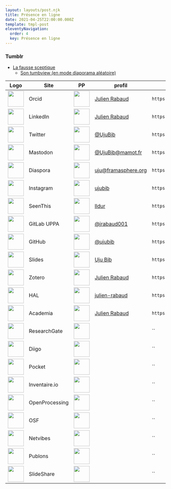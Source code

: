 ```yaml
---
layout: layouts/post.njk
title: Présence en ligne
date: 2021-04-25T22:00:00.000Z
template: tmpl-post
eleventyNavigation:
  order: 4
  key: Présence en ligne
---
```

### Tumblr
- [La fausse sceptique](https://sceptique.tumblr.com)
  - [Son tumbview (en mode diaporama aléatoire)](http://tumbview.com/sceptique/slideshow/random/)

|Logo|Site|PP|profil|uri|
|---|---|---|---|---|
|<img src="../../img/Orcid.png" height=50 />|Orcid|<img src="../../img/Orcid.png" height=50 />|[Julien Rabaud](https://orcid.org/0000-0002-6604-9777)|`https://orcid.org/0000-0002-6604-9777`|
|<img src="../../img/linkedin.png" height=50 />|LinkedIn|<img src="../../img/PP-LinkedIn.jfif" height=50 /> |[Julien Rabaud](https://www.linkedin.com/in/julien-rabaud-6b037110/)|`https://www.linkedin.com/in/julien-rabaud-6b037110/`|
|<img src="../../img/twitter.png" height=50 />|Twitter|<img src="../../img/PP-Twitter-FB-Insta-MAstodon.jpg" height=50 /> |[@UjuBib](https://twitter.com/UjuBib)|`https://twitter.com/UjuBib`|
|<img src="../../img/Mastodon.png" height=50 />|Mastodon|<img src="../../img/PP-Twitter-FB-Insta-MAstodon.jpg" height=50 /> |[@UjuBib@mamot.fr](https://mamot.fr/@UjuBib)|`https://mamot.fr/@UjuBib`|
|<img src="../../img/diaspora-logo.png" height=50 />|Diaspora|<img src="../../img/PP-Diaspora.jpg" height=50 /> |[uju@framasphere.org](https://framasphere.org/people/454a54302aaa013283742a0000053625)|`https://framasphere.org/people/454a54302aaa013283742a0000053625`|
|<img src="../../img/instagram.png" height=50 />|Instagram|<img src="../../img/PP-Twitter-FB-Insta-MAstodon.jpg" height=50 /> |[ujubib](https://www.instagram.com/ujubib/)|`https://www.instagram.com/ujubib/`|
|<img src="../../img/seenthis.png" height=50 />|SeenThis|<img src="../../img/PP-Twitter-FB-Insta-MAstodon.jpg" height=50 />|[lldur](https://seenthis.net/people/lldur)|`https://seenthis.net/people/lldur`|
|<img src="../../img/gitlab-logo.png" height=50 />|GitLab UPPA|<img src="../../img/PP-GitLabUPPA.png" height=50 />|[@jrabaud001](https://git.univ-pau.fr/jrabaud001)|`https://git.univ-pau.fr/jrabaud001`|
|<img src="../../img/GitHub-Logo.png" height=50 />|GitHub|<img src="../../img/PP-Github.jfif" height=50 />|[@ujubib](https://github.com/ujubib)|`https://github.com/ujubib`|
|<img src="../../img/slides.png" height=50 />|Slides|<img src="../../img/PP-slides.jpg" height=50 />|[Uju Bib](https://slides.com/ujubib)|`https://slides.com/ujubib`|
|<img src="../../img/zotero.png" height=50 />|Zotero|<img src="../../img/PP-Twitter-FB-Insta-MAstodon.jpg" height=50 />|[Julien Rabaud](https://www.zotero.org/ujubib)|`https://www.zotero.org/ujubib`|
|<img src="../../img/logo-hal.png" height=50 />|HAL|<img src="../../img/PP-HAL.jpg" height=50 />|[julien-rabaud](https://cv.archives-ouvertes.fr/julien-rabaud)|`https://cv.archives-ouvertes.fr/julien-rabaud`|
|<img src="../../img/" height=50 />|Academia|<img src="../../img/PP-LinkedIn.jfif" height=50 />|[Julien Rabaud](https://univ-pau.academia.edu/UjuBib)|`https://univ-pau.academia.edu/UjuBib`|
|<img src="../../img/" height=50 />|ResearchGate|<img src="../../img/" height=50 />||``|
|<img src="../../img/" height=50 />|Diigo|<img src="../../img/" height=50 />||``|
|<img src="../../img/" height=50 />|Pocket|<img src="../../img/" height=50 />||``|
|<img src="../../img/" height=50 />|Inventaire.io|<img src="../../img/" height=50 />||``|
|<img src="../../img/" height=50 />|OpenProcessing|<img src="../../img/" height=50 />||``|
|<img src="../../img/" height=50 />|OSF|<img src="../../img/" height=50 />||``|
|<img src="../../img/" height=50 />|Netvibes|<img src="../../img/" height=50 />||``|
|<img src="../../img/" height=50 />|Publons|<img src="../../img/" height=50 />||``|
|<img src="../../img/" height=50 />|SlideShare|<img src="../../img/" height=50 />||``|
